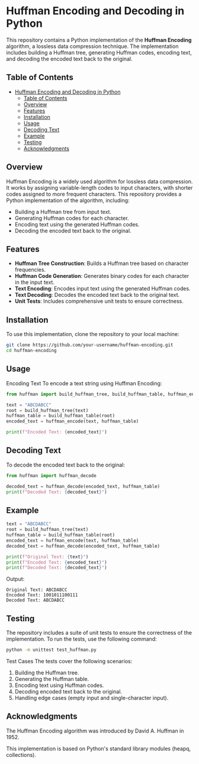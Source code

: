 # Huffman Encoding and Decoding in Python

This repository contains a Python implementation of the **Huffman Encoding** algorithm, a lossless data compression technique. The implementation includes building a Huffman tree, generating Huffman codes, encoding text, and decoding the encoded text back to the original.

## Table of Contents

- [Huffman Encoding and Decoding in Python](#huffman-encoding-and-decoding-in-python)
  - [Table of Contents](#table-of-contents)
  - [Overview](#overview)
  - [Features](#features)
  - [Installation](#installation)
  - [Usage](#usage)
  - [Decoding Text](#decoding-text)
  - [Example](#example)
  - [Testing](#testing)
  - [Acknowledgments](#acknowledgments)

## Overview

Huffman Encoding is a widely used algorithm for lossless data compression. It works by assigning variable-length codes to input characters, with shorter codes assigned to more frequent characters. This repository provides a Python implementation of the algorithm, including:

- Building a Huffman tree from input text.
- Generating Huffman codes for each character.
- Encoding text using the generated Huffman codes.
- Decoding the encoded text back to the original.

## Features

- **Huffman Tree Construction**: Builds a Huffman tree based on character frequencies.
- **Huffman Code Generation**: Generates binary codes for each character in the input text.
- **Text Encoding**: Encodes input text using the generated Huffman codes.
- **Text Decoding**: Decodes the encoded text back to the original text.
- **Unit Tests**: Includes comprehensive unit tests to ensure correctness.

## Installation

To use this implementation, clone the repository to your local machine:

```bash
git clone https://github.com/your-username/huffman-encoding.git
cd huffman-encoding
```

## Usage
Encoding Text
To encode a text string using Huffman Encoding:

```python
from huffman import build_huffman_tree, build_huffman_table, huffman_encode

text = "ABCDABCC"
root = build_huffman_tree(text)
huffman_table = build_huffman_table(root)
encoded_text = huffman_encode(text, huffman_table)

print(f"Encoded Text: {encoded_text}")
```

## Decoding Text
To decode the encoded text back to the original:

```python
from huffman import huffman_decode

decoded_text = huffman_decode(encoded_text, huffman_table)
print(f"Decoded Text: {decoded_text}")
```

## Example
```python
text = "ABCDABCC"
root = build_huffman_tree(text)
huffman_table = build_huffman_table(root)
encoded_text = huffman_encode(text, huffman_table)
decoded_text = huffman_decode(encoded_text, huffman_table)

print(f"Original Text: {text}")
print(f"Encoded Text: {encoded_text}")
print(f"Decoded Text: {decoded_text}")
```

Output:
```
Original Text: ABCDABCC
Encoded Text: 1001011100111
Decoded Text: ABCDABCC
```

## Testing
The repository includes a suite of unit tests to ensure the correctness of the implementation. To run the tests, use the following command:

```bash
python -m unittest test_huffman.py
```

Test Cases
The tests cover the following scenarios:

1. Building the Huffman tree.
2. Generating the Huffman table.
3. Encoding text using Huffman codes.
4. Decoding encoded text back to the original.
5. Handling edge cases (empty input and single-character input).

## Acknowledgments
The Huffman Encoding algorithm was introduced by David A. Huffman in 1952.

This implementation is based on Python's standard library modules (heapq, collections).